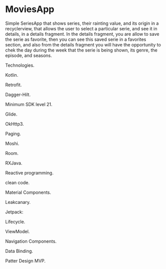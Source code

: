 # MoviesApp

Simple SeriesApp that shows series, their rainting value, and its origin in a recyclerview, that allows the user to select a particular serie, and see it in details, in a details fragment.
In the details fragment, you are allow to save the serie as favorite, then you can see this saved serie in a favorites section, and also from the details fragment you will have the opportunity to chek the day during the week that the serie is being shown, its genre, the episode, and seasons.

Technologies. 

Kotlin.

Retrofit.

Dagger-Hilt.

Minimum SDK level 21.

Glide.

OkHttp3.

Paging.

Moshi.

Room.

RXJava.

Reactive programming.

clean code.

Material Components.

Leakcanary.

Jetpack:

Lifecycle. 

ViewModel.

Navigation Components.

Data Binding.

Patter Design MVP.
